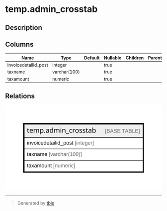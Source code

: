 # temp.admin_crosstab

## Description

## Columns

| Name | Type | Default | Nullable | Children | Parents | Comment |
| ---- | ---- | ------- | -------- | -------- | ------- | ------- |
| invoicedetailid_post | integer |  | true |  |  |  |
| taxname | varchar(100) |  | true |  |  |  |
| taxamount | numeric |  | true |  |  |  |

## Relations

![er](temp.admin_crosstab.svg)

---

> Generated by [tbls](https://github.com/k1LoW/tbls)
